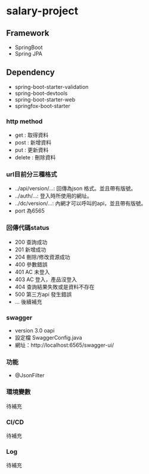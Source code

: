 # salary-project

## Framework
- SpringBoot
- Spring JPA

## Dependency
- spring-boot-starter-validation
- spring-boot-devtools
- spring-boot-starter-web
- springfox-boot-starter

### http method
- get : 取得資料
- post : 新增資料
- put : 更新資料
- delete : 刪除資料

### url目前分三種格式
- ../api/version/...: 回傳為json 格式。並且帶有版號。
- ../auth/...: 登入時所使用的網址。
- ../dc/version/...: 內網才可以呼叫的api，並且帶有版號。
- port 為6565

### 回傳代碼status
- 200 查詢成功
- 201 新增成功
- 204 刪除/修改資源成功
- 400 參數錯誤
- 401 AC 未登入
- 403 AC 登入，產品沒登入
- 404 查詢結果失敗或是資料不存在
- 500 第三方api 發生錯誤
- ... 後續補充


### swagger
- version 3.0 oapi
- 設定檔 SwaggerConfig.java
- 網址：http://localhost:6565/swagger-ui/

### 功能
- @JsonFilter

### 環境變數
待補充

### CI/CD
待補充

### Log
待補充

